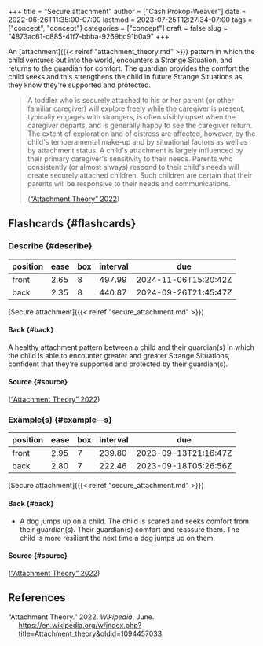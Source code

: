 +++
title = "Secure attachment"
author = ["Cash Prokop-Weaver"]
date = 2022-06-26T11:35:00-07:00
lastmod = 2023-07-25T12:27:34-07:00
tags = ["concept", "concept"]
categories = ["concept"]
draft = false
slug = "4873ac61-c885-41f7-bbba-9269bc91b0a9"
+++

An [attachment]({{< relref "attachment_theory.md" >}}) pattern in which the child ventures out into the world, encounters a Strange Situation, and returns to the guardian for comfort. The guardian provides the comfort the child seeks and this strengthens the child in future Strange Situations as they know they're supported and protected.

> A toddler who is securely attached to his or her parent (or other familiar caregiver) will explore freely while the caregiver is present, typically engages with strangers, is often visibly upset when the caregiver departs, and is generally happy to see the caregiver return. The extent of exploration and of distress are affected, however, by the child's temperamental make-up and by situational factors as well as by attachment status. A child's attachment is largely influenced by their primary caregiver's sensitivity to their needs. Parents who consistently (or almost always) respond to their child's needs will create securely attached children. Such children are certain that their parents will be responsive to their needs and communications.
>
> (<a href="#citeproc_bib_item_1">“Attachment Theory” 2022</a>)


## Flashcards {#flashcards}


### Describe {#describe}

| position | ease | box | interval | due                  |
|----------|------|-----|----------|----------------------|
| front    | 2.65 | 8   | 497.99   | 2024-11-06T15:20:42Z |
| back     | 2.35 | 8   | 440.87   | 2024-09-26T21:45:47Z |

[Secure attachment]({{< relref "secure_attachment.md" >}})


#### Back {#back}

A healthy attachment pattern between a child and their guardian(s) in which the child is able to encounter greater and greater Strange Situations, confident that they're supported and protected by their guardian(s).


#### Source {#source}

(<a href="#citeproc_bib_item_1">“Attachment Theory” 2022</a>)


### Example(s) {#example--s}

| position | ease | box | interval | due                  |
|----------|------|-----|----------|----------------------|
| front    | 2.95 | 7   | 239.80   | 2023-09-13T21:16:47Z |
| back     | 2.80 | 7   | 222.46   | 2023-09-18T05:26:56Z |

[Secure attachment]({{< relref "secure_attachment.md" >}})


#### Back {#back}

-   A dog jumps up on a child. The child is scared and seeks comfort from their guardian(s). Their guardian(s) comfort and reassure them. The child is more resilient the next time a dog jumps up on them.


#### Source {#source}

(<a href="#citeproc_bib_item_1">“Attachment Theory” 2022</a>)

## References

<style>.csl-entry{text-indent: -1.5em; margin-left: 1.5em;}</style><div class="csl-bib-body">
  <div class="csl-entry"><a id="citeproc_bib_item_1"></a>“Attachment Theory.” 2022. <i>Wikipedia</i>, June. <a href="https://en.wikipedia.org/w/index.php?title=Attachment_theory&oldid=1094457033">https://en.wikipedia.org/w/index.php?title=Attachment_theory&#38;oldid=1094457033</a>.</div>
</div>
